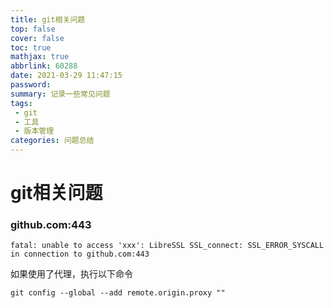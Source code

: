 ```yaml
---
title: git相关问题
top: false
cover: false
toc: true
mathjax: true
abbrlink: 60288
date: 2021-03-29 11:47:15
password:
summary: 记录一些常见问题
tags:
 - git
 - 工具
 - 版本管理
categories: 问题总结
---
```


# git相关问题

### github.com:443

```
fatal: unable to access 'xxx': LibreSSL SSL_connect: SSL_ERROR_SYSCALL in connection to github.com:443
```
如果使用了代理，执行以下命令
```
git config --global --add remote.origin.proxy ""
```